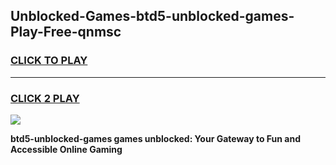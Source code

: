 
## Unblocked-Games-btd5-unblocked-games-Play-Free-qnmsc
<h3>
<a href="https://premium76.site?title=btd5-unblocked-games&ref=12A">CLICK TO PLAY</a></h3>
<hr>

<h3>
<a href="https://premium76.site?title=btd5-unblocked-games&ref=12A">CLICK 2 PLAY</a>
  
</h3>

<a href="https://premium76.site?title=btd5-unblocked-games&ref=12A"><img src="https://clearcache.store/games.png"></a>


**btd5-unblocked-games games unblocked: Your Gateway to Fun and Accessible Online Gaming**
